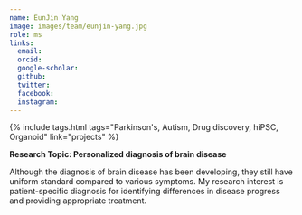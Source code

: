 ```yaml
---
name: EunJin Yang
image: images/team/eunjin-yang.jpg
role: ms
links:
  email:
  orcid:
  google-scholar:
  github:
  twitter:
  facebook:
  instagram: 
---
```


{%
  include tags.html
  tags="Parkinson's, Autism, Drug discovery, hiPSC, Organoid"
  link="projects"
%}

<strong>Research Topic: Personalized diagnosis of brain disease</strong>

Although the diagnosis of brain disease has been developing, they still have uniform standard compared to various symptoms. My research interest is patient-specific diagnosis for identifying differences in disease progress and providing appropriate treatment.

